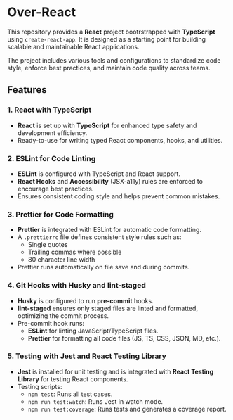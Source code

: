 # Over-React

This repository provides a **React** project bootrstrapped with **TypeScript** using `create-react-app`. It is designed as a starting point for building scalable and maintainable React applications.

The project includes various tools and configurations to standardize code style, enforce best practices, and maintain code quality across teams.

## Features

### 1. React with TypeScript

- **React** is set up with **TypeScript** for enhanced type safety and development efficiency.
- Ready-to-use for writing typed React components, hooks, and utilities.

### 2. ESLint for Code Linting

- **ESLint** is configured with TypeScript and React support.
- **React Hooks** and **Accessibility** (JSX-a11y) rules are enforced to encourage best practices.
- Ensures consistent coding style and helps prevent common mistakes.

### 3. Prettier for Code Formatting

- **Prettier** is integrated with ESLint for automatic code formatting.
- A `.prettierrc` file defines consistent style rules such as:
  - Single quotes
  - Trailing commas where possible
  - 80 character line width
- Prettier runs automatically on file save and during commits.

### 4. Git Hooks with Husky and lint-staged

- **Husky** is configured to run **pre-commit** hooks.
- **lint-staged** ensures only staged files are linted and formatted, optimizing the commit process.
- Pre-commit hook runs:
  - **ESLint** for linting JavaScript/TypeScript files.
  - **Prettier** for formatting all code files (JS, TS, CSS, JSON, MD, etc.).

### 5. Testing with Jest and React Testing Library

- **Jest** is installed for unit testing and is integrated with **React Testing Library** for testing React components.
- Testing scripts:
  - `npm test`: Runs all test cases.
  - `npm run test:watch`: Runs Jest in watch mode.
  - `npm run test:coverage`: Runs tests and generates a coverage report.
